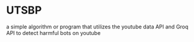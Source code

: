 # UTSBP
a simple algorithm or program that utilizes the youtube data API and Groq API to detect harmful bots on youtube
